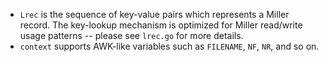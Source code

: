 * `Lrec` is the sequence of key-value pairs which represents a Miller record. The key-lookup mechanism is optimized for Miller read/write usage patterns -- please see `lrec.go` for more details.
* `context` supports AWK-like variables such as `FILENAME`, `NF`, `NR`, and so on.
